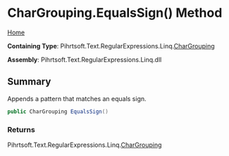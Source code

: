 # CharGrouping\.EqualsSign\(\) Method

[Home](../../../../../../README.md)

**Containing Type**: Pihrtsoft\.Text\.RegularExpressions\.Linq\.[CharGrouping](../README.md)

**Assembly**: Pihrtsoft\.Text\.RegularExpressions\.Linq\.dll

## Summary

Appends a pattern that matches an equals sign\.

```csharp
public CharGrouping EqualsSign()
```

### Returns

Pihrtsoft\.Text\.RegularExpressions\.Linq\.[CharGrouping](../README.md)

